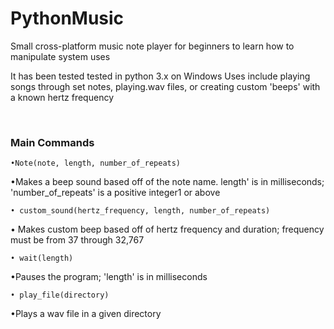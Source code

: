# PythonMusic
Small cross-platform music note player for beginners to learn how to manipulate system uses

It has been tested tested in python 3.x on Windows
Uses include playing songs through set notes, playing.wav files, or creating custom 'beeps' with a known hertz frequency

&nbsp;
### Main Commands

	•Note(note, length, number_of_repeats)
  •Makes a beep sound based off of the note name. length' is in milliseconds; 'number_of_repeats'  is a positive integer1 or above

	• custom_sound(hertz_frequency, length, number_of_repeats)
  • Makes custom beep based off of hertz frequency and duration; frequency must be from 37 through 32,767


	• wait(length)
  •Pauses the program; 'length' is in milliseconds

	• play_file(directory)
  •Plays a wav file in a given directory
